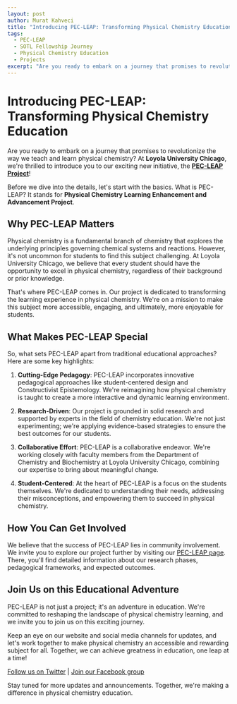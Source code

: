 ```yaml
---
layout: post
author: Murat Kahveci
title: "Introducing PEC-LEAP: Transforming Physical Chemistry Education"
tags: 
  - PEC-LEAP
  - SOTL Fellowship Journey
  - Physical Chemistry Education
  - Projects
excerpt: "Are you ready to embark on a journey that promises to revolutionize the way we teach and learn physical chemistry? At Loyola University Chicago, we're thrilled to introduce you to our exciting new initiative, the PEC-LEAP Project!"
---
```


# Introducing PEC-LEAP: Transforming Physical Chemistry Education

Are you ready to embark on a journey that promises to revolutionize the way we teach and learn physical chemistry? At **Loyola University Chicago**, we're thrilled to introduce you to our exciting new initiative, the **[PEC-LEAP Project](/lhu)**!

Before we dive into the details, let's start with the basics. What is PEC-LEAP? It stands for **Physical Chemistry Learning Enhancement and Advancement Project**.

## Why PEC-LEAP Matters

Physical chemistry is a fundamental branch of chemistry that explores the underlying principles governing chemical systems and reactions. However, it's not uncommon for students to find this subject challenging. At Loyola University Chicago, we believe that every student should have the opportunity to excel in physical chemistry, regardless of their background or prior knowledge.

That's where PEC-LEAP comes in. Our project is dedicated to transforming the learning experience in physical chemistry. We're on a mission to make this subject more accessible, engaging, and ultimately, more enjoyable for students.

## What Makes PEC-LEAP Special

So, what sets PEC-LEAP apart from traditional educational approaches? Here are some key highlights:

1. **Cutting-Edge Pedagogy**: PEC-LEAP incorporates innovative pedagogical approaches like student-centered design and Constructivist Epistemology. We're reimagining how physical chemistry is taught to create a more interactive and dynamic learning environment.

2. **Research-Driven**: Our project is grounded in solid research and supported by experts in the field of chemistry education. We're not just experimenting; we're applying evidence-based strategies to ensure the best outcomes for our students.

3. **Collaborative Effort**: PEC-LEAP is a collaborative endeavor. We're working closely with faculty members from the Department of Chemistry and Biochemistry at Loyola University Chicago, combining our expertise to bring about meaningful change.

4. **Student-Centered**: At the heart of PEC-LEAP is a focus on the students themselves. We're dedicated to understanding their needs, addressing their misconceptions, and empowering them to succeed in physical chemistry.

## How You Can Get Involved

We believe that the success of PEC-LEAP lies in community involvement. We invite you to explore our project further by visiting our [PEC-LEAP page](/lhu). There, you'll find detailed information about our research phases, pedagogical frameworks, and expected outcomes.

## Join Us on this Educational Adventure

PEC-LEAP is not just a project; it's an adventure in education. We're committed to reshaping the landscape of physical chemistry learning, and we invite you to join us on this exciting journey.

Keep an eye on our website and social media channels for updates, and let's work together to make physical chemistry an accessible and rewarding subject for all. Together, we can achieve greatness in education, one leap at a time!

[Follow us on Twitter](https://twitter.com/iMuratKahveci) | [Join our Facebook group](https://www.facebook.com/groups/pecleap/)

Stay tuned for more updates and announcements. Together, we're making a difference in physical chemistry education.
